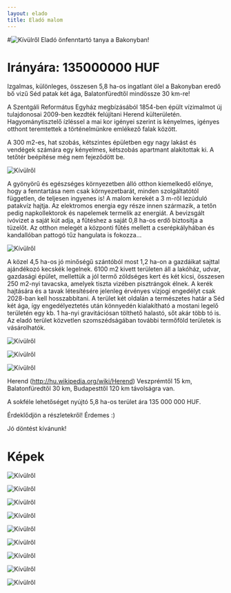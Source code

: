 ```yaml
---
layout: elado
title: Eladó malom
---
```


#![Kívülről](http://i.imgur.com/cHwgdIm.jpg) Eladó önfenntartó tanya a Bakonyban!

# Irányára: 135000000 HUF

Izgalmas, különleges, összesen 5,8 ha-os ingatlant ölel a Bakonyban eredő bő vizű Séd patak két ága, Balatonfüredtől mindössze 30 km-re!

A Szentgáli Református Egyház megbízásából 1854-ben épült vízimalmot új tulajdonosai 2009-ben kezdték felújítani Herend külterületén. Hagyománytisztelő ízléssel a mai kor igényei szerint is kényelmes, igényes otthont teremtettek a történelmünkre emlékező falak között. 

A 300 m2-es, hat szobás, kétszintes épületben egy nagy lakást és vendégek számára egy kényelmes, kétszobás apartmant alakítottak ki. A tetőtér beépítése még nem fejeződött be.

![Kívülről](http://i.imgur.com/JjwSV0l.jpg)

A gyönyörű és egészséges környezetben álló otthon kiemelkedő előnye, hogy a fenntartása nem csak környezetbarát, minden szolgáltatótól független, de teljesen ingyenes is! A malom kerekét a 3 m-ről lezúduló patakvíz hajtja. Az elektromos energia egy része innen származik, a tetőn pedig napkollektorok és napelemek termelik az energiát. A bevizsgált ivóvizet a saját kút adja, a fűtéshez a saját 0,8 ha-os erdő biztosítja a tüzelőt. Az otthon melegét a központi fűtés mellett a cserépkályhában és kandallóban pattogó tűz hangulata is fokozza…

![Kívülről](http://i.imgur.com/amgPlmg.jpg)

A közel 4,5 ha-os jó minőségű szántóból most 1,2 ha-on a gazdáikat sajttal ajándékozó kecskék legelnek. 6100 m2 kivett területen áll a lakóház, udvar, gazdasági épület, mellettük a jól termő zöldséges kert és két kicsi, összesen 250 m2-nyi tavacska, amelyek tiszta vizében pisztrángok élnek. A kerék hajtására és a tavak létesítésére jelenleg érvényes vízjogi engedélyt csak 2028-ban kell hosszabbítani. 
A terület két oldalán a természetes határ a Séd két ága, így engedélyeztetés után könnyedén kialakítható a mostani legelő területén egy kb. 1 ha-nyi gravitációsan tölthető halastó, sőt akár több tó is.
Az eladó terület közvetlen szomszédságában további termőföld területek is vásárolhatók.

![Kívülről](http://i.imgur.com/Nae804W.jpg)

![Kívülről](http://i.imgur.com/96RdIM1.jpg)

![Kívülről](http://i.imgur.com/iVekA8C.jpg)

Herend (http://hu.wikipedia.org/wiki/Herend) Veszprémtől 15 km, Balatonfüredtől 30 km, Budapesttől 120 km távolságra van.

A sokféle lehetőséget nyújtó 5,8 ha-os terület ára 135 000 000 HUF.

Érdeklődjön a részletekről! Érdemes :)

Jó döntést kívánunk!

# Képek

![Kívülről](http://i.imgur.com/YhI4eTS.jpg)

![Kívülről](http://i.imgur.com/NBloOsX.jpg)

![Kívülről](http://i.imgur.com/pwnwLmS.jpg)

![Kívülről](http://i.imgur.com/bIz4DC5.jpg)

![Kívülről](http://i.imgur.com/7nJY3Vg.jpg)

![Kívülről](http://i.imgur.com/8PldK8Q.jpg)

![Kívülről](http://i.imgur.com/PGn81UA.jpg)

![Kívülről](http://i.imgur.com/GBVGLUi.jpg)

![Kívülről](http://i.imgur.com/lvGf4Vr.jpg)
